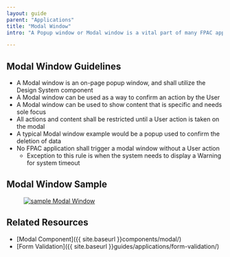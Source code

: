 ```yaml
---
layout: guide
parent: "Applications"
title: "Modal Window"
intro: "A Popup window or Modal window is a vital part of many FPAC applications and provides a way for the system to focus solely on the content or a singl action."

---
```


## Modal Window Guidelines

 * A Modal window is an on-page popup window, and shall utilize the Design System component
 * A Modal window can be used as a way to confirm an action by the User
 * A Modal window can be used to show content that is specific and needs sole focus
 * All actions and content shall be restricted until a User action is taken on the modal
 * A typical Modal window example would be a popup used to confirm the deletion of data
 * No FPAC application shall trigger a modal window without a User action
   * Exception to this rule is when the system needs to display a Warning for system timeout


## Modal Window Sample

<figure>
  <a href="{{ site.baseurl }}img/subcategories/applications/modal-sample1.jpg" target="_blank"><img src="{{ site.baseurl }}img/subcategories/applications/modal-sample1.jpg" alt="sample Modal Window"></a>
</figure>

## Related Resources

 * [Modal Component]({{ site.baseurl }}components/modal/)
 * [Form Validation]({{ site.baseurl }}guides/applications/form-validation/)
